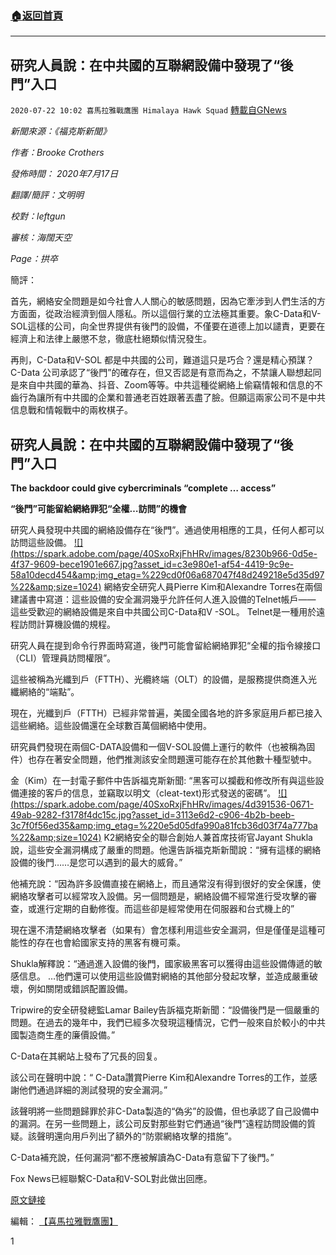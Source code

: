 ###  [:house:返回首頁](https://github.com/ourhimalayas/txt)
---

## 研究人員說：在中共國的互聯網設備中發現了“後門”入口
`2020-07-22 10:02 喜馬拉雅戰鷹團 Himalaya Hawk Squad` [轉載自GNews](https://gnews.org/zh-hant/272433/)

*新聞來源：《福克斯新聞》*

*作者：Brooke Crothers*

*發佈時間： 2020年7月17日*

*翻譯/簡評：文明明*

*校對：leftgun*

*審核：海闊天空*

*Page：拱卒*

簡評：

首先，網絡安全問題是如今社會人人關心的敏感問題，因為它牽涉到人們生活的方方面面，從政治經濟到個人隱私。所以這個行業的立法極其重要。象C-Data和V-SOL這樣的公司，向全世界提供有後門的設備，不僅要在道德上加以譴責，更要在經濟上和法律上嚴懲不怠，徹底杜絕類似情況發生。

再則，C-Data和V-SOL 都是中共國的公司，難道這只是巧合？還是精心預謀？ C-Data 公司承認了“後門”的確存在，但又否認是有意而為之，不禁讓人聯想起同是來自中共國的華為、抖音、Zoom等等。中共這種從網絡上偷竊情報和信息的不齒行為讓所有中共國的企業和普通老百姓跟著丟盡了臉。但願這兩家公司不是中共信息戰和情報戰中的兩枚棋子。



##  **研究人員說：在中共國的互聯網設備中發現了“後門”入口** 



**The backdoor could give cybercriminals “complete … access”**

**“後門”可能留給網絡罪犯“全權…訪問”的機會**

研究人員發現中共國的網絡設備存在“後門”。通過使用相應的工具，任何人都可以訪問這些設備。
[!\[\](https://spark.adobe.com/page/40SxoRxjFhHRv/images/8230b966-0d5e-4f37-9609-bece1901e667.jpg?asset_id=c3e980e1-af54-4419-9c9e-58a10decd454&amp;img_etag=%229cd0f06a687047f48d249218e5d35d97%22&amp;size=1024)](https://spark.adobe.com/page/40SxoRxjFhHRv/images/8230b966-0d5e-4f37-9609-bece1901e667.jpg?asset_id=c3e980e1-af54-4419-9c9e-58a10decd454&amp;img_etag=%229cd0f06a687047f48d249218e5d35d97%22&amp;size=1024)
網絡安全研究人員Pierre Kim和Alexandre Torres在兩個建議書中寫道：這些設備的安全漏洞幾乎允許任何人進入設備的Telnet帳戶—— 這些受歡迎的網絡設備是來自中共國公司C-Data和V -SOL。 Telnet是一種用於遠程訪問計算機設備的規程。

研究人員在提到命令行界面時寫道，後門可能會留給網絡罪犯“全權的指令線接口（CLI）管理員訪問權限”。

這些被稱為光纖到戶（FTTH）、光纜終端（OLT）的設備，是服務提供商進入光纖網絡的“端點”。

現在，光纖到戶（FTTH）已經非常普遍，美國全國各地的許多家庭用戶都已接入這些網絡。這些設備還在全球數百萬個網絡中使用。

研究員們發現在兩個C-DATA設備和一個V-SOL設備上運行的軟件（也被稱為固件）也存在著安全問題，他們推測該安全問題還可能存在於其他數十種型號中。

金（Kim）在一封電子郵件中告訴福克斯新聞: “黑客可以攔截和修改所有與這些設備連接的客戶的信息，並竊取以明文（cleat-text)形式發送的密碼”。
[!\[\](https://spark.adobe.com/page/40SxoRxjFhHRv/images/4d391536-0671-49ab-9282-f3178f4dc15c.jpg?asset_id=3113e6d2-c906-4b2b-beeb-3c7f0f56ed35&amp;img_etag=%220e5d05dfa990a81fcb36d03f74a777ba%22&amp;size=1024)](https://spark.adobe.com/page/40SxoRxjFhHRv/images/4d391536-0671-49ab-9282-f3178f4dc15c.jpg?asset_id=3113e6d2-c906-4b2b-beeb-3c7f0f56ed35&amp;img_etag=%220e5d05dfa990a81fcb36d03f74a777ba%22&amp;size=1024)
K2網絡安全的聯合創始人兼首席技術官Jayant Shukla說，這些安全漏洞構成了嚴重的問題。他還告訴福克斯新聞說：“擁有這樣的網絡設備的後門……是您可以遇到的最大的威脅。”

他補充說：“因為許多設備直接在網絡上，而且通常沒有得到很好的安全保護，使網絡攻擊者可以經常攻入設備。另一個問題是，網絡設備不經常進行受攻擊的審查，或進行定期的自動修復。而這些卻是經常使用在伺服器和台式機上的”

現在還不清楚網絡攻擊者（如果有）會怎樣利用這些安全漏洞，但是僅僅是這種可能性的存在也會給國家支持的黑客有機可乘。

Shukla解釋說：“通過進入設備的後門，國家級黑客可以獲得由這些設備傳遞的敏感信息。 …他們還可以使用這些設備對網絡的其他部分發起攻擊，並造成嚴重破壞，例如關閉或錯誤配置設備。

Tripwire的安全研發總監Lamar Bailey告訴福克斯新聞：“設備後門是一個嚴重的問題。在過去的幾年中，我們已經多次發現這種情況，它們一般來自於較小的中共國製造商生產的廉價設備。”

C-Data在其網站上發布了冗長的回复。

該公司在聲明中說：“ C-Data讚賞Pierre Kim和Alexandre Torres的工作，並感謝他們通過詳細的測試發現的安全漏洞。”

該聲明將一些問題歸罪於非C-Data製造的“偽劣”的設備，但也承認了自己設備中的漏洞。在另一些問題上，該公司反對那些對它們通過“後門”遠程訪問設備的質疑。該聲明還向用戶列出了額外的“防禦網絡攻擊的措施”。

C-Data補充說，任何漏洞“都不應被解讀為C-Data有意留下了後門。”

Fox News已經聯繫C-Data和V-SOL對此做出回應。

[原文鏈接](https://www.foxnews.com/tech/backdoor-access-chinese-internet-devices-research)

編輯： [【喜馬拉雅戰鷹團】](https://spark.adobe.com/page/40SxoRxjFhHRv/)

1
